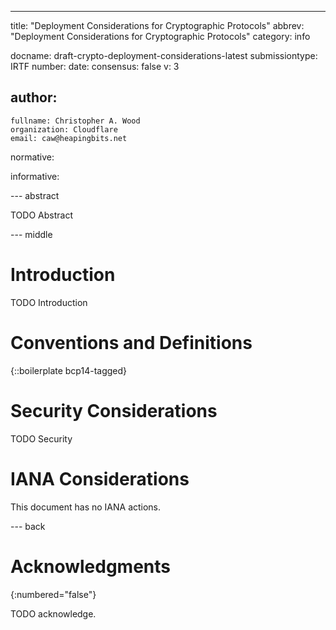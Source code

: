 ---
title: "Deployment Considerations for Cryptographic Protocols"
abbrev: "Deployment Considerations for Cryptographic Protocols"
category: info

docname: draft-crypto-deployment-considerations-latest
submissiontype: IRTF
number:
date:
consensus: false
v: 3

author:
 -
    fullname: Christopher A. Wood
    organization: Cloudflare
    email: caw@heapingbits.net

normative:

informative:


--- abstract

TODO Abstract


--- middle

# Introduction

TODO Introduction

<!--
Prompt: What are practical considerations for deploying cryptographic protocols, especially surrounding bandwidth, rounds, and computation limits?

Bandwidth:
- XXX

Rounds:
- XXX

Computation:
- XXX

State:
- No session identifiers or global counters to track state
- Ephemeral state is okay and modeled with protocol state machines, FROST nonce as state
- Long term state nonce reuse state is not really feasible, eg Hash based signatures not deployable unless state space is isolated or partitioned
-->


# Conventions and Definitions

{::boilerplate bcp14-tagged}


# Security Considerations

TODO Security


# IANA Considerations

This document has no IANA actions.


--- back

# Acknowledgments
{:numbered="false"}

TODO acknowledge.
